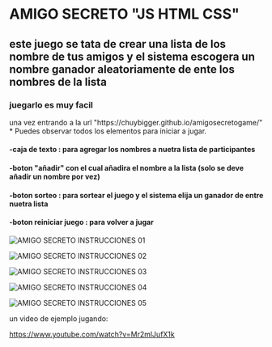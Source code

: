 <h1>AMIGO SECRETO "JS HTML CSS"</h1>
<h2>este juego se tata de crear una lista de los nombre de tus amigos y el sistema escogera un nombre ganador aleatoriamente de ente los nombres de la lista</h2>
<h3>juegarlo es muy facil</h3>
una vez entrando a la url "https://chuybigger.github.io/amigosecretogame/"
* Puedes observar todos los elementos para iniciar a jugar.

<h4>-caja de texto : para agregar los nombres a nuetra lista de participantes</h4>

<h4>-boton "añadir" con el cual añadira el nombre a la lista (solo se deve añadir un nombre por vez)</h4>

<h4>-boton sorteo : para sortear el juego y el sistema elija un ganador de entre nuetra lista</h4>

<h4>-boton reiniciar juego : para volver a jugar</h4>

![AMIGO SECRETO INSTRUCCIONES 01](https://github.com/user-attachments/assets/9150c17f-446e-4665-8ee6-b5f32d47e563)

![AMIGO SECRETO INSTRUCCIONES 02](https://github.com/user-attachments/assets/4508b250-9306-42aa-a20c-4ad4a195acb7)

![AMIGO SECRETO INSTRUCCIONES 03](https://github.com/user-attachments/assets/5f9cf190-d74d-478e-8af3-4b42c3b2e11d)

![AMIGO SECRETO INSTRUCCIONES 04](https://github.com/user-attachments/assets/3b452718-acbd-4938-bdb4-4d04f035b87e)

![AMIGO SECRETO INSTRUCCIONES 05](https://github.com/user-attachments/assets/969ae972-8cd3-4e13-b0f5-992eaf9ec630)

un video de ejemplo jugando:

https://www.youtube.com/watch?v=Mr2mlJufX1k
